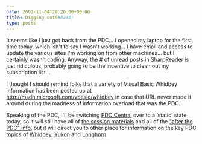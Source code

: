 ```yaml
---
date: 2003-11-04T20:20:00+00:00
title: Digging out&#8230;
type: posts
---
```

It seems like I just got back from the PDC... I opened my laptop for the first time today, which isn't to say I wasn't working... I have email and access to update the various sites I'm working on from other machines... but I certainly wasn't coding. Anyway, the # of unread posts in SharpReader is just ridiculous, probably going to be the incentive to clean out my subscription list...

I thought I should remind folks that a variety of Visual Basic Whidbey information has been posted up at <http://msdn.microsoft.com/vbasic/whidbey> in case that URL never made it around during the madness of information overload that was the PDC.

Speaking of the PDC, I'll be switching [PDC Central](http://msdn.microsoft.com/events/pdc/) over to a &#8216;static' state today, so it will still have all of [the session materials](http://msdn.microsoft.com/events/pdc/agendaandsessions/sessions) and all of the ["after the PDC" info](http://msdn.microsoft.com/events/pdc/after/), but it will direct you to other place for information on the key PDC topics of [Whidbey](http://msdn.microsoft.com/vstudio/productinfo/roadmap.aspx), [Yukon](http://msdn.microsoft.com/sql) and [Longhorn](http://msdn.microsoft.com/longhorn).
